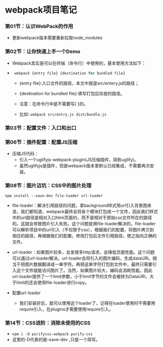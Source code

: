 # webpack项目笔记
### 第01节：认识WebPack的作用

- 更新webpack版本需要重新拉取node_modules

### 第02节：让你快速上手一个Demo
- Webpack其实是可以在终端（命令行）中使用的，基本使用方法如下：

 -  ```js
     webpack {entry file} {destination for bundled file}
    ```
    + {entry file}:入口文件的路径，本文中就是src/entery.js的路径；
    + {destination for bundled file}:填写打包后存放的路径。
    + 注意：在命令行中是不需要写{ }的。

    + 比如: `webpack src/entry.js dist/bundle.js`

### 第03节：配置文件：入口和出口
### 第06节：插件配置：配置JS压缩
- 压缩JS代码：
    - 引入一个uglifyjs-webpack-plugin(JS压缩插件，简称uglify)。
    - 虽然uglifyjs是插件，但是webpack版本里默认已经集成，不需要再次安装。
### 第08节：图片迈坑：CSS中的图片处理
`npm install --save-dev file-loader url-loader`
- file-loader：解决引用路径的问题，拿background样式用url引入背景图来说，我们都知道，webpack最终会将各个模块打包成一个文件，因此我们样式中的url路径是相对入口html页面的，而不是相对于原始css文件所在的路径的。这就会导致图片引入失败。这个问题是用file-loader解决的，file-loader可以解析项目中的url引入（不仅限于css），根据我们的配置，将图片拷贝到相应的路径，再根据我们的配置，修改打包后文件引用路径，使之指向正确的文件。

- url-loader：如果图片较多，会发很多http请求，会降低页面性能。这个问题可以通过url-loader解决。url-loader会将引入的图片编码，生成dataURl。相当于把图片数据翻译成一串字符。再把这串字符打包到文件中，最终只需要引入这个文件就能访问图片了。当然，如果图片较大，编码会消耗性能。因此url-loader提供了一个limit参数，小于limit字节的文件会被转为DataURl，大于limit的还会使用file-loader进行copy。

- 配置url-loader
    - 我们安装好后，就可以使用这个loader了，记得在loader使用时不需要用require引入，在plugins才需要使用require引入。

### 第14节：CSS进阶：消除未使用的CSS
 - `npm i -D purifycss-webpack purify-css`
 - 这里的-D代表的是–save-dev ,只是一个简写。


